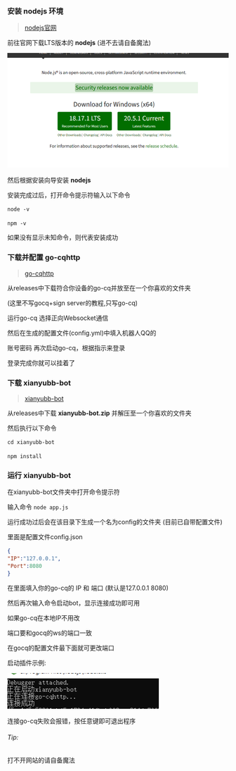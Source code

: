 ### 安装 **nodejs** 环境

> [nodejs官网](https://nodejs.org)

前往官网下载LTS版本的 **nodejs** (进不去请自备魔法)

![nodejs](./image//nodejs.PNG)

然后根据安装向导安装 **nodejs**

安装完成过后，打开命令提示符输入以下命令

```
node -v

npm -v
```

如果没有显示未知命令，则代表安装成功


### 下载并配置 **go-cqhttp**

> [go-cqhttp](https://github.com/Mrs4s/go-cqhttp/releases)

从releases中下载符合你设备的go-cq并放至在一个你喜欢的文件夹

(这里不写gocq+sign server的教程,只写go-cq)

运行go-cq 选择正向Websocket通信

然后在生成的配置文件(config.yml)中填入机器人QQ的   

账号密码 再次启动go-cq，根据指示来登录

登录完成你就可以挂着了


### 下载 **xianyubb-bot**

> [xianyubb-bot](https://github.com/xianyubb/xianyubb-bot/releases)


从releases中下载 **xianyubb-bot.zip** 并解压至一个你喜欢的文件夹

然后执行以下命令

 ```
cd xianyubb-bot

npm install
```
### 运行 **xianyubb-bot**

在xianyubb-bot文件夹中打开命令提示符

输入命令 `node app.js`

运行成功过后会在该目录下生成一个名为config的文件夹 (目前已自带配置文件)

里面是配置文件config.json


```json
{
"IP":"127.0.0.1",
"Port":8080
}
```
在里面填入你的go-cq的 IP 和 端口 (默认是127.0.0.1 8080)

然后再次输入命令启动bot，显示连接成功即可用

如果go-cq在本地IP不用改

端口要和gocq的ws的端口一致

在gocq的配置文件最下面就可更改端口

启动插件示例:

![图片](./image//%E5%90%AF%E5%8A%A8%E6%88%90%E5%8A%9F.PNG)

连接go-cq失败会报错，按任意键即可退出程序
###### Tip:


打不开网站的请自备魔法
